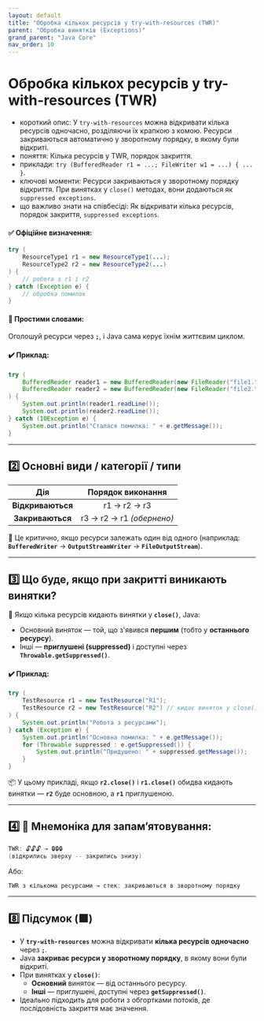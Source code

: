 ```yaml
---
layout: default
title: "Обробка кількох ресурсів у try-with-resources (TWR)"
parent: "Обробка винятків (Exceptions)"
grand_parent: "Java Core"
nav_order: 10
---
```


# Обробка кількох ресурсів у try-with-resources (TWR)

*   короткий опис: У `try-with-resources` можна відкривати кілька ресурсів одночасно, розділяючи їх крапкою з комою. Ресурси закриваються автоматично у зворотному порядку, в якому були відкриті.
*   поняття: Кілька ресурсів у TWR, порядок закриття.
*   приклади: `try (BufferedReader r1 = ...; FileWriter w1 = ...) { ... }`.
*   ключові моменти: Ресурси закриваються у зворотному порядку відкриття. При винятках у `close()` методах, вони додаються як `suppressed exceptions`.
*   що важливо знати на співбесіді: Як відкривати кілька ресурсів, порядок закриття, `suppressed exceptions`.


#### **✅ Офіційне визначення:**

```java
try (
    ResourceType1 r1 = new ResourceType1(...);
    ResourceType2 r2 = new ResourceType2(...)
) {
    // робота з r1 і r2
} catch (Exception e) {
    // обробка помилок
}
```

#### **🧠 Простими словами:**

Оголошуй ресурси через **`;`**, і Java сама керує їхнім життєвим циклом.

#### **✔️ Приклад:**

```java
try (
    BufferedReader reader1 = new BufferedReader(new FileReader("file1.txt"));
    BufferedReader reader2 = new BufferedReader(new FileReader("file2.txt"))
) {
    System.out.println(reader1.readLine());
    System.out.println(reader2.readLine());
} catch (IOException e) {
    System.out.println("Сталася помилка: " + e.getMessage());
}
```

---

## **2️⃣ Основні види / категорії / типи**

| Дія | Порядок виконання |
| :---: | :---: |
| **Відкриваються** | r1 → r2 → r3 |
| **Закриваються** | r3 → r2 → r1 *(обернено)* |

📌 Це критично, якщо ресурси залежать один від одного (наприклад: **`BufferedWriter`** → **`OutputStreamWriter`** → **`FileOutputStream`**).

---

## **3️⃣ Що буде, якщо при закритті виникають винятки?**

📌 Якщо кілька ресурсів кидають винятки у **`close()`**, Java:

* Основний виняток — той, що з'явився **першим** (тобто у **останнього ресурсу**).
* Інші — **приглушені (suppressed)** і доступні через **`Throwable.getSuppressed()`**.

#### **✔️ Приклад:**

```java
try (
    TestResource r1 = new TestResource("R1");
    TestResource r2 = new TestResource("R2") // кидає виняток у close()
) {
    System.out.println("Робота з ресурсами");
} catch (Exception e) {
    System.out.println("Основна помилка: " + e.getMessage());
    for (Throwable suppressed : e.getSuppressed()) {
        System.out.println("Придушено: " + suppressed.getMessage());
    }
}
```

📦 У цьому прикладі, якщо **`r2.close()`** і **`r1.close()`** обидва кидають винятки — **`r2`** буде основною, а **`r1`** приглушеною.

---

## **4️⃣ 🧠 Мнемоніка для запам’ятовування:**

```java
TWR: 🔓🔓🔓 → 🔒🔒🔒
(відкрились зверху -- закрились знизу)
```

Або:


```java
TWR з кількома ресурсами → стек: закриваються в зворотному порядку
```

---

## **8️⃣ Підсумок (🟩)**

* У **`try-with-resources`** можна відкривати **кілька ресурсів одночасно** через **`;`**.
* Java **закриває ресурси у зворотному порядку**, в якому вони були відкриті.
* При винятках у **`close()`**:
    * **Основний** виняток — від останнього ресурсу.
    * **Інші** — приглушені, доступні через **`getSuppressed()`**.
* Ідеально підходить для роботи з обгортками потоків, де послідовність закриття має значення.